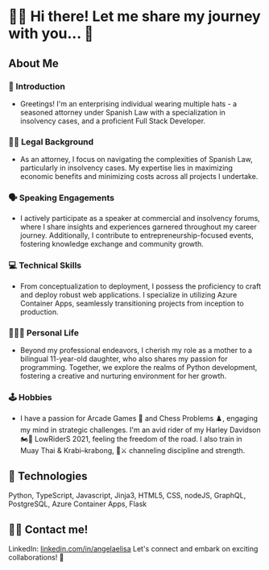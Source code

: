 
# 🙋‍♀️ Hi there! Let me share my journey with you... 🤘

## About Me

### 🧐 Introduction
- Greetings! I'm an enterprising individual wearing multiple hats - a seasoned attorney under Spanish Law with a specialization in insolvency cases, and a proficient Full Stack Developer.

### 👩‍⚖️ Legal Background
- As an attorney, I focus on navigating the complexities of Spanish Law, particularly in insolvency cases. My expertise lies in maximizing economic benefits and minimizing costs across all projects I undertake.

### 🗣️ Speaking Engagements
- I actively participate as a speaker at commercial and insolvency forums, where I share insights and experiences garnered throughout my career journey. Additionally, I contribute to entrepreneurship-focused events, fostering knowledge exchange and community growth.

### 💻 Technical Skills
- From conceptualization to deployment, I possess the proficiency to craft and deploy robust web applications. I specialize in utilizing Azure Container Apps, seamlessly transitioning projects from inception to production.

### 👨‍👩‍👧 Personal Life
- Beyond my professional endeavors, I cherish my role as a mother to a bilingual 11-year-old daughter, who also shares my passion for programming. Together, we explore the realms of Python development, fostering a creative and nurturing environment for her growth.

### 🕹️ Hobbies
- I have a passion for Arcade Games 👾 and Chess Problems ♟️, engaging my mind in strategic challenges. I'm an avid rider of my Harley Davidson 🏍️💨 LowRiderS 2021, feeling the freedom of the road. I also train in Muay Thai & Krabi–krabong, 🥊⚔️ channeling discipline and strength.

## 🚀 Technologies
Python, TypeScript, Javascript, Jinja3, HTML5, CSS, nodeJS, GraphQL, PostgreSQL, Azure Container Apps, Flask


## 👩‍💻 Contact me!
LinkedIn: [linkedin.com/in/angelaelisa](https://www.linkedin.com/in/angelaelisa) 
Let's connect and embark on exciting collaborations! 🚀

